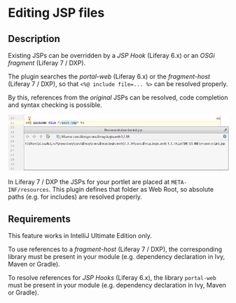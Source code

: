 Editing JSP files
=================

## Description

Existing JSPs can be overridden by a *JSP Hook* (Liferay 6.x) or an *OSGi fragment* (Liferay 7 / DXP).

The plugin searches the *portal-web* (Liferay 6.x) or the *fragment-host* (Liferay 7 / DXP), so that ```<%@ include file=... %>``` can be resolved properly.

By this, references from the *original* JSPs can be resolved, code completion and syntax checking is possible.

![Reference to login-web](login_web.png "Reference to login-web")

In Liferay 7 / DXP the JSPs for your portlet are placed at ```META-INF/resources```. This plugin defines that folder as Web Root, so
absolute paths (e.g. for includes) are resolved properly. 

## Requirements

This feature works in IntelliJ Ultimate Edition only.

To use references to a *fragment-host* (Liferay 7 / DXP), the corresponding library must be present in your module (e.g. dependency declaration in Ivy, Maven or Gradle).

To resolve references for *JSP Hooks* (Liferay 6.x), the library ```portal-web``` must be present in your module (e.g. dependency declaration in Ivy, Maven or Gradle).


